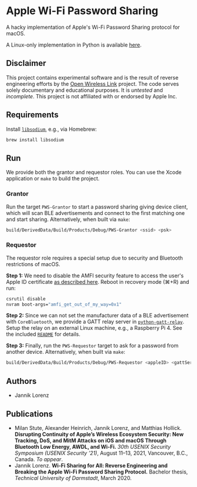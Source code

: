 # Apple Wi-Fi Password Sharing

A hacky implementation of Apple's Wi-Fi Password Sharing protocol for macOS.

A Linux-only implementation in Python is available [here](https://github.com/seemoo-lab/openwifipass).

## Disclaimer

This project contains experimental software and is the result of reverse engineering efforts by the [Open Wireless Link](https://owlink.org) project.
The code serves solely documentary and educational purposes. It is *untested* and *incomplete*.
This project is not affiliated with or endorsed by Apple Inc.

## Requirements

Install [`libsodium`](https://doc.libsodium.org), e.g., via Homebrew:

```bash
brew install libsodium
```

## Run

We provide both the grantor and requestor roles.
You can use the Xcode application or `make` to build the project.

### Grantor

Run the target `PWS-Grantor` to start a password sharing giving device client, which will scan BLE advertisements and connect to the first matching one and start sharing. Alternatively, when built via `make`:

```bash
build/DerivedData/Build/Products/Debug/PWS-Grantor <ssid> <psk>
```

### Requestor

The requestor role requires a special setup due to security and Bluetooth restrictions of macOS.

**Step 1:** We need to disable the AMFI security feature to access the user's Apple ID certificate [as described here](https://github.com/seemoo-lab/airdrop-keychain-extractor). Reboot in recovery mode (⌘+R) and run:

```bash
csrutil disable
nvram boot-args="amfi_get_out_of_my_way=0x1"
```

**Step 2:** Since we can not set the manufacturer data of a BLE advertisement with `CoreBluetooth`, we provide a GATT relay server in [`python-gatt-relay`](python-gatt-relay). Setup the relay on an external Linux machine, e.g., a Raspberry Pi 4. See the included [`README`](python-gatt-relay/README.md) for details.

**Step 3:** Finally, run the `PWS-Requestor` target to ask for a password from another device. Alternatively, when built via `make`:

```bash
build/DerivedData/Build/Products/Debug/PWS-Requestor <appleID> <gattServerAddress>
```

## Authors

* Jannik Lorenz

## Publications

* Milan Stute, Alexander Heinrich, Jannik Lorenz, and Matthias Hollick. **Disrupting Continuity of Apple’s Wireless Ecosystem Security: New Tracking, DoS, and MitM Attacks on iOS and macOS Through Bluetooth Low Energy, AWDL, and Wi-Fi.** *30th USENIX Security Symposium (USENIX Security ’21)*, August 11–13, 2021, Vancouver, B.C., Canada. *To appear*.
* Jannik Lorenz. **Wi-Fi Sharing for All: Reverse Engineering and Breaking the Apple Wi-Fi Password Sharing Protocol.** Bachelor thesis, *Technical University of Darmstadt*, March 2020.
